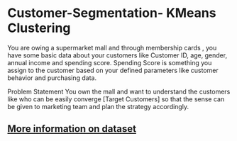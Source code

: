 # Customer-Segmentation- KMeans Clustering

You are owing a supermarket mall and through membership cards , you have some basic data about your customers like Customer ID, age, gender, annual income and spending score.
Spending Score is something you assign to the customer based on your defined parameters like customer behavior and purchasing data.

Problem Statement
You own the mall and want to understand the customers like who can be easily converge [Target Customers] so that the sense can be given to marketing team and plan the strategy accordingly.

##  __[More information on dataset](https://www.kaggle.com/vjchoudhary7/customer-segmentation-tutorial-in-python)__
